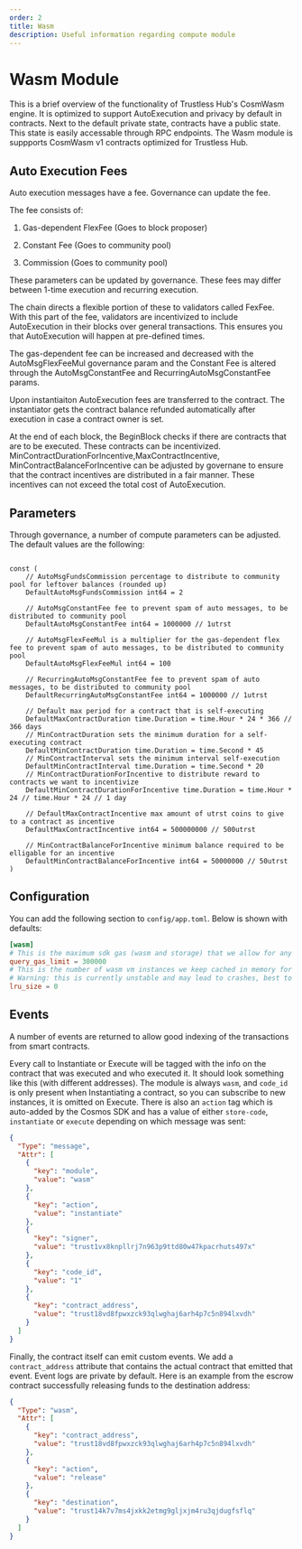 ```yaml
---
order: 2
title: Wasm
description: Useful information regarding compute module
---
```


# Wasm Module

This is a brief overview of the functionality of Trustless Hub's CosmWasm engine. It is optimized to support AutoExecution and privacy by default in contracts. Next to the default private state, contracts have a public state. This state is easily accessable through RPC endpoints.
The Wasm module is suppports CosmWasm v1 contracts optimized for Trustless Hub.

## Auto Execution Fees

Auto execution messages have a fee. Governance can update the fee.


The fee consists of:

1. Gas-dependent FlexFee (Goes to block proposer)

2. Constant Fee (Goes to community pool)

3. Commission (Goes to community pool)

These parameters can be updated by governance. These fees may differ between 1-time execution and recurring execution.

The chain directs a flexible portion of these to validators called FexFee. With this part of the fee, validators are incentivized to include AutoExecution in their blocks over general transactions. This ensures you that AutoExecution will happen at pre-defined times.

The gas-dependent fee can be increased and decreased with the AutoMsgFlexFeeMul governance param and the Constant Fee is altered through the AutoMsgConstantFee and  RecurringAutoMsgConstantFee params.

Upon instantiaiton AutoExecution fees are transferred to the contract. The instantiator gets the contract balance refunded automatically after execution in case a contract owner is set. 

At the end of each block, the BeginBlock checks if there are contracts that are to be executed. These contracts can be incentivized.
MinContractDurationForIncentive,MaxContractIncentive, MinContractBalanceForIncentive can be adjusted by governane to ensure that the contract incentives are distributed in a fair manner. These incentives can not exceed the total cost of AutoExecution.


## Parameters

Through governance, a number of compute parameters can be adjusted. The default values are the following:
```golang

const (
	// AutoMsgFundsCommission percentage to distribute to community pool for leftover balances (rounded up)
	DefaultAutoMsgFundsCommission int64 = 2

	// AutoMsgConstantFee fee to prevent spam of auto messages, to be distributed to community pool
	DefaultAutoMsgConstantFee int64 = 1000000 // 1utrst

	// AutoMsgFlexFeeMul is a multiplier for the gas-dependent flex fee to prevent spam of auto messages, to be distributed to community pool
	DefaultAutoMsgFlexFeeMul int64 = 100

	// RecurringAutoMsgConstantFee fee to prevent spam of auto messages, to be distributed to community pool
	DefaultRecurringAutoMsgConstantFee int64 = 1000000 // 1utrst

	// Default max period for a contract that is self-executing
	DefaultMaxContractDuration time.Duration = time.Hour * 24 * 366 // 366 days
	// MinContractDuration sets the minimum duration for a self-executing contract
	DefaultMinContractDuration time.Duration = time.Second * 45
	// MinContractInterval sets the minimum interval self-execution
	DefaultMinContractInterval time.Duration = time.Second * 20
	// MinContractDurationForIncentive to distribute reward to contracts we want to incentivize
	DefaultMinContractDurationForIncentive time.Duration = time.Hour * 24 // time.Hour * 24 // 1 day

	// DefaultMaxContractIncentive max amount of utrst coins to give to a contract as incentive
	DefaultMaxContractIncentive int64 = 500000000 // 500utrst

	// MinContractBalanceForIncentive minimum balance required to be elligable for an incentive
	DefaultMinContractBalanceForIncentive int64 = 50000000 // 50utrst
)
```

## Configuration

You can add the following section to `config/app.toml`. Below is shown with defaults:

```toml
[wasm]
# This is the maximum sdk gas (wasm and storage) that we allow for any x/compute "smart" queries
query_gas_limit = 300000
# This is the number of wasm vm instances we keep cached in memory for speed-up
# Warning: this is currently unstable and may lead to crashes, best to keep for 0 unless testing locally
lru_size = 0
```

## Events

A number of events are returned to allow good indexing of the transactions from smart contracts.

Every call to Instantiate or Execute will be tagged with the info on the contract that was executed and who executed it.
It should look something like this (with different addresses). The module is always `wasm`, and `code_id` is only present
when Instantiating a contract, so you can subscribe to new instances, it is omitted on Execute. There is also an `action` tag
which is auto-added by the Cosmos SDK and has a value of either `store-code`, `instantiate` or `execute` depending on which message
was sent:

```json
{
  "Type": "message",
  "Attr": [
    {
      "key": "module",
      "value": "wasm"
    },
    {
      "key": "action",
      "value": "instantiate"
    },
    {
      "key": "signer",
      "value": "trust1vx8knpllrj7n963p9ttd80w47kpacrhuts497x"
    },
    {
      "key": "code_id",
      "value": "1"
    },
    {
      "key": "contract_address",
      "value": "trust18vd8fpwxzck93qlwghaj6arh4p7c5n894lxvdh"
    }
  ]
}
```

Finally, the contract itself can emit custom events.
We add a `contract_address` attribute that contains the actual contract that emitted that event.
Event logs are private by default.
Here is an example from the escrow contract successfully releasing funds to the destination address:

```json
{
  "Type": "wasm",
  "Attr": [
    {
      "key": "contract_address",
      "value": "trust18vd8fpwxzck93qlwghaj6arh4p7c5n894lxvdh"
    },
    {
      "key": "action",
      "value": "release"
    },
    {
      "key": "destination",
      "value": "trust14k7v7ms4jxkk2etmg9gljxjm4ru3qjdugfsflq"
    }
  ]
}
```

